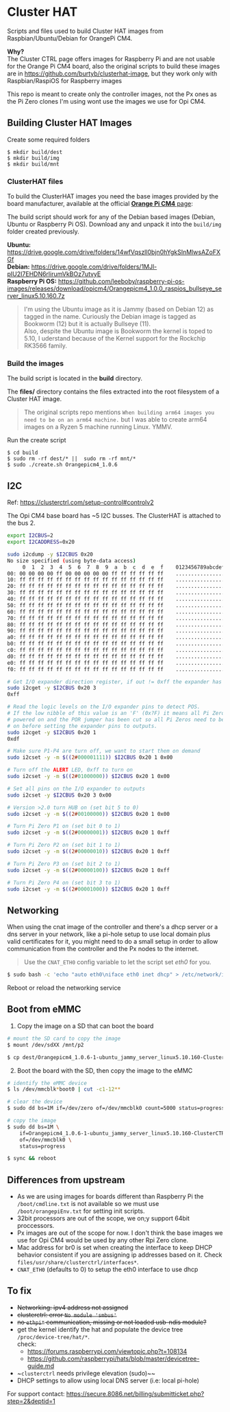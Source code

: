 # Cluster HAT
Scripts and files used to build Cluster HAT images from Raspbian/Ubuntu/Debian for OrangePi CM4.

**Why?**  
The Cluster CTRL page offers images for Raspberry Pi and are not usable for the Orange Pi CM4 board, also the original scripts to build these images are in https://github.com/burtyb/clusterhat-image, but they work only with Raspbian/RaspiOS for Raspberry images

This repo is meant to create only the controller images, not the Px ones as the Pi Zero clones I'm using wont use the images we use for Opi CM4.

## Building Cluster HAT Images

Create some required folders
```shell
$ mkdir build/dest
$ mkdir build/img
$ mkdir build/mnt
```

### ClusterHAT files
To build the ClusterHAT images you need the base images provided by the board manufacturer, available at the official [**Orange Pi CM4** page](http://www.orangepi.org/html/hardWare/computerAndMicrocontrollers/service-and-support/Orange-Pi-CM4-1.html):  

The build script should work for any of the Debian based images (Debian, Ubuntu or Raspberry Pi OS). Download any and unpack it into the `build/img` folder created previously.

**Ubuntu:** https://drive.google.com/drive/folders/14wfVqszll0bjn0hYgkSInMlwsAZoFXGf  
**Debian:** https://drive.google.com/drive/folders/1MJl-pIU2I7EHDN6rlirumVkBOz7utvyE  
**Raspberry Pi OS:** https://github.com/leeboby/raspberry-pi-os-images/releases/download/opicm4/Orangepicm4_1.0.0_raspios_bullseye_server_linux5.10.160.7z  
> I'm using the Ubuntu image as it is Jammy (based on Debian 12) as tagged in the name. Curiously the Debian image is tagged as Bookworm (12) but it is actually Bullseye (11).  
> Also, despite the Ubuntu image is Bookworm the kernel is toped to 5.10, I uderstand because of the Kernel support for the Rockchip RK3566 family.

### Build the images
The build script is located in the **build** directory.

The **files/** directory contains the files extracted into the root filesystem of a Cluster HAT image.

> The original scripts repo mentions `When building arm64 images you need to be on an arm64 machine.` but I was able to create arm64 images on a Ryzen 5 machine running Linux. YMMV.

Run the create script
```shell
$ cd build
$ sudo rm -rf dest/* ||  sudo rm -rf mnt/*
$ sudo ./create.sh Orangepicm4_1.0.6
```

## I2C
Ref: https://clusterctrl.com/setup-control#controlv2

The Opi CM4 base board has ~5 I2C busses. The ClusterHAT is attached to the bus 2.

```bash
export I2CBUS=2
export I2CADDRESS=0x20

sudo i2cdump -y $I2CBUS 0x20
No size specified (using byte-data access)
     0  1  2  3  4  5  6  7  8  9  a  b  c  d  e  f    0123456789abcdef
00: 00 00 00 00 ff 00 00 00 00 00 ff ff ff ff ff ff    ................
10: ff ff ff ff ff ff ff ff ff ff ff ff ff ff ff ff    ................
20: ff ff ff ff ff ff ff ff ff ff ff ff ff ff ff ff    ................
30: ff ff ff ff ff ff ff ff ff ff ff ff ff ff ff ff    ................
40: ff ff ff ff ff ff ff ff ff ff ff ff ff ff ff ff    ................
50: ff ff ff ff ff ff ff ff ff ff ff ff ff ff ff ff    ................
60: ff ff ff ff ff ff ff ff ff ff ff ff ff ff ff ff    ................
70: ff ff ff ff ff ff ff ff ff ff ff ff ff ff ff ff    ................
80: ff ff ff ff ff ff ff ff ff ff ff ff ff ff ff ff    ................
90: ff ff ff ff ff ff ff ff ff ff ff ff ff ff ff ff    ................
a0: ff ff ff ff ff ff ff ff ff ff ff ff ff ff ff ff    ................
b0: ff ff ff ff ff ff ff ff ff ff ff ff ff ff ff ff    ................
c0: ff ff ff ff ff ff ff ff ff ff ff ff ff ff ff ff    ................
d0: ff ff ff ff ff ff ff ff ff ff ff ff ff ff ff ff    ................
e0: ff ff ff ff ff ff ff ff ff ff ff ff ff ff ff ff    ................
f0: ff ff ff ff ff ff ff ff ff ff ff ff ff ff ff ff    ................

# Get I/O expander direction register, if out != 0xff the expander has been initialised, skip to control Px
sudo i2cget -y $I2CBUS 0x20 3
0xff

# Read the logic levels on the I/O expander pins to detect POS.
# If the low nibble of this value is an 'F' (0x?F) it means all Pi Zeros are 
# powered on and the POR jumper has been cut so all Pi Zeros need to be powered 
# on before setting the expander pins to outputs.
sudo i2cget -y $I2CBUS 0x20 1
0xdf

# Make sure P1-P4 are turn off, we want to start them on demand
sudo i2cset -y -m $((2#000001111)) $I2CBUS 0x20 1 0x00

# Turn off the ALERT LED, 0xff to turn on
sudo i2cset -y -m $((2#01000000)) $I2CBUS 0x20 1 0x00

# Set all pins on the I/O expander to outputs
sudo i2cset -y $I2CBUS 0x20 3 0x00

# Version >2.0 turn HUB on (set bit 5 to 0)
sudo i2cset -y -m $((2#00100000)) $I2CBUS 0x20 1 0x00

# Turn Pi Zero P1 on (set bit 0 to 1)
sudo i2cset -y -m $((2#00000001)) $I2CBUS 0x20 1 0xff

# Turn Pi Zero P2 on (set bit 1 to 1)
sudo i2cset -y -m $((2#00000010)) $I2CBUS 0x20 1 0xff

# Turn Pi Zero P3 on (set bit 2 to 1)
sudo i2cset -y -m $((2#00000100)) $I2CBUS 0x20 1 0xff

# Turn Pi Zero P4 on (set bit 3 to 1)
sudo i2cset -y -m $((2#00001000)) $I2CBUS 0x20 1 0xff
```

## Networking
When using the cnat image of the controller and there's a dhcp server or a dns server in your network, like a pi-hole setup to use local domain plus valid certificates for it, you might need to do a small setup in order to allow communication from the controller and the Px nodes to the internet.  
> Use the `CNAT_ETH0` config variable to let the script set _eth0_ for you. 
```bash
$ sudo bash -c 'echo "auto eth0\niface eth0 inet dhcp" > /etc/network/interfaces.d/eth0'
```
Reboot or reload the networking service

## Boot from eMMC
1. Copy the image on a SD that can boot the board
```bash
# mount the SD card to copy the image
$ mount /dev/sdXX /mnt/p2

$ cp dest/Orangepicm4_1.0.6-1-ubuntu_jammy_server_linux5.10.160-ClusterCTRL-CNAT.img /mnt/p2/home/your_user
```

2. Boot the board with the SD, then copy the image to the eMMC
```bash
# identify the eMMC device
$ ls /dev/mmcblk*boot0 | cut -c1-12**

# clear the device
$ sudo dd bs=1M if=/dev/zero of=/dev/mmcblk0 count=5000 status=progress

# copy the image
$ sudo dd bs=1M \
	if=Orangepicm4_1.0.6-1-ubuntu_jammy_server_linux5.10.160-ClusterCTRL-CNAT.img \
	of=/dev/mmcblk0 \
	status=progress

$ sync && reboot
```

## Differences from upstream
* As we are using images for boards different than Raspberry Pi the `/boot/cmdline.txt` is not available so we must use `/boot/orangepiEnv.txt` for setting init scripts. 
* 32bit processors are out of the scope, we on;y support 64bit proccessors. 
* Px images are out of the scope for now. I don't think the base images we use for Opi CM4 would be used by any other Rpi Zero clone.
* Mac address for br0 is set when creating the interface to keep DHCP behavior consistent if you are assigning ip addresses based on it. Check `files/usr/share/clusterctrl/interfaces*`.
* `CNAT_ETH0` (defaults to 0) to setup the eth0 interface to use dhcp

## To fix
* ~~Networking: ipv4 address not assigned~~
* ~~clusterctrl: error `No module 'smbus'`~~
* ~~no `ethpi*` communication, missing or not loaded usb-ndis module?~~
* get the kernel identify the hat and populate the device tree `/proc/device-tree/hat/*`.  
check:
  * https://forums.raspberrypi.com/viewtopic.php?t=108134
  * https://github.com/raspberrypi/hats/blob/master/devicetree-guide.md
* ~`clusterctrl` needs privilege elevation (sudo)~~
* DHCP settings to allow using local DNS server (i.e: local pi-hole)

For support contact: https://secure.8086.net/billing/submitticket.php?step=2&deptid=1

